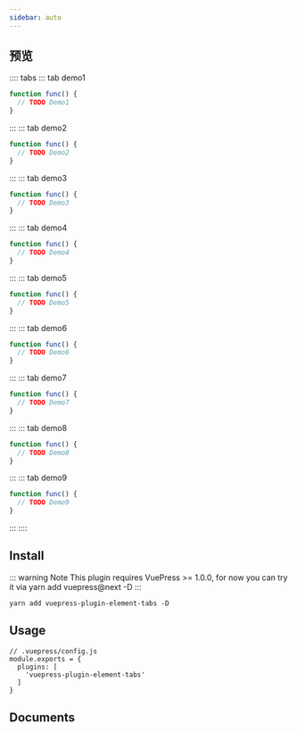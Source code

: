 ```yaml
---
sidebar: auto
---
```


## 预览
:::: tabs
::: tab demo1
```javascript
function func() {
  // TODO Demo1
}
```
:::
::: tab demo2
```javascript
function func() {
  // TODO Demo2
}
```
:::
::: tab demo3
```javascript
function func() {
  // TODO Demo3
}
```
:::
::: tab demo4
```javascript
function func() {
  // TODO Demo4
}
```
:::
::: tab demo5
```javascript
function func() {
  // TODO Demo5
}
```
:::
::: tab demo6
```javascript
function func() {
  // TODO Demo6
}
```
:::
::: tab demo7
```javascript
function func() {
  // TODO Demo7
}
```
:::
::: tab demo8
```javascript
function func() {
  // TODO Demo8
}
```
:::
::: tab demo9
```javascript
function func() {
  // TODO Demo9
}
```
:::
::::

## Install
::: warning Note 
This plugin requires VuePress >= 1.0.0, for now you can try it via yarn add vuepress@next -D 
:::

```
yarn add vuepress-plugin-element-tabs -D
```

## Usage
```
// .vuepress/config.js
module.exports = {
  plugins: [
    'vuepress-plugin-element-tabs'
  ]
}
```

## Documents